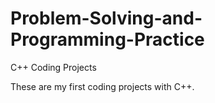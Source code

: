 # Problem-Solving-and-Programming-Practice
C++ Coding Projects 


These are my first coding projects with C++.  
